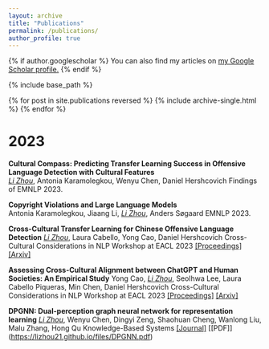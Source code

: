 ```yaml
---
layout: archive
title: "Publications"
permalink: /publications/
author_profile: true
---
```


{% if author.googlescholar %}
  You can also find my articles on <u><a href="{{author.googlescholar}}">my Google Scholar profile</a>.</u>
{% endif %}

{% include base_path %}

{% for post in site.publications reversed %}
  {% include archive-single.html %}
{% endfor %}

# 2023

**Cultural Compass: Predicting Transfer Learning Success in Offensive Language Detection with Cultural Features**  
*<ins>Li Zhou</ins>*,  Antonia Karamolegkou, Wenyu Chen, Daniel Hershcovich
Findings of EMNLP 2023.

**Copyright Violations and Large Language Models**  
Antonia Karamolegkou, Jiaang Li, *<ins>Li Zhou</ins>*, Anders Søgaard
EMNLP 2023.

**Cross-Cultural Transfer Learning for Chinese Offensive Language Detection**
*<ins>Li Zhou</ins>*, Laura Cabello, Yong Cao, Daniel Hershcovich
Cross-Cultural Considerations in NLP Workshop at EACL 2023 [[Proceedings]](https://aclanthology.org/2023.c3nlp-1.2/) [[Arxiv]](https://arxiv.org/abs/2303.17927)

**Assessing Cross-Cultural Alignment between ChatGPT and Human Societies: An Empirical Study**
Yong Cao, *<ins>Li Zhou</ins>*, Seolhwa Lee, Laura Cabello Piqueras, Min Chen, Daniel Hershcovich
Cross-Cultural Considerations in NLP Workshop at EACL 2023 [[Proceedings]](https://aclanthology.org/2023.c3nlp-1.7/) [[Arxiv]](https://arxiv.org/abs/2303.17466)

**DPGNN: Dual-perception graph neural network for representation learning**
*<ins>Li Zhou</ins>*, Wenyu Chen, Dingyi Zeng, Shaohuan Cheng, Wanlong Liu, Malu Zhang, Hong Qu
Knowledge-Based Systems [[Journal]](https://www.sciencedirect.com/science/article/pii/S0950705123001272) [[PDF]] (https://lizhou21.github.io/files/DPGNN.pdf)
